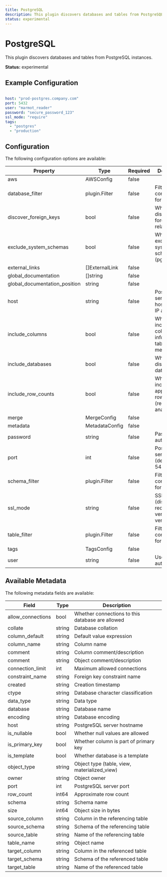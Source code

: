 ```yaml
---
title: PostgreSQL
description: This plugin discovers databases and tables from PostgreSQL instances.
status: experimental
---
```


# PostgreSQL

This plugin discovers databases and tables from PostgreSQL instances.

**Status:** experimental

## Example Configuration

```yaml

host: "prod-postgres.company.com"
port: 5432
user: "marmot_reader"
password: "secure_password_123"
ssl_mode: "require"
tags:
  - "postgres"
  - "production"

```

## Configuration
The following configuration options are available:

| Property | Type | Required | Description |
|----------|------|----------|-------------|
| aws | AWSConfig | false |  |
| database_filter | plugin.Filter | false | Filter configuration for databases |
| discover_foreign_keys | bool | false | Whether to discover foreign key relationships |
| exclude_system_schemas | bool | false | Whether to exclude system schemas (pg_*) |
| external_links | []ExternalLink | false |  |
| global_documentation | []string | false |  |
| global_documentation_position | string | false |  |
| host | string | false | PostgreSQL server hostname or IP address |
| include_columns | bool | false | Whether to include column information in table metadata |
| include_databases | bool | false | Whether to discover databases |
| include_row_counts | bool | false | Whether to include approximate row counts (requires analyze) |
| merge | MergeConfig | false |  |
| metadata | MetadataConfig | false |  |
| password | string | false | Password for authentication |
| port | int | false | PostgreSQL server port (default: 5432) |
| schema_filter | plugin.Filter | false | Filter configuration for schemas |
| ssl_mode | string | false | SSL mode (disable, require, verify-ca, verify-full) |
| table_filter | plugin.Filter | false | Filter configuration for tables |
| tags | TagsConfig | false |  |
| user | string | false | Username for authentication |

## Available Metadata

The following metadata fields are available:

| Field | Type | Description |
|-------|------|-------------|
| allow_connections | bool | Whether connections to this database are allowed |
| collate | string | Database collation |
| column_default | string | Default value expression |
| column_name | string | Column name |
| comment | string | Column comment/description |
| comment | string | Object comment/description |
| connection_limit | int | Maximum allowed connections |
| constraint_name | string | Foreign key constraint name |
| created | string | Creation timestamp |
| ctype | string | Database character classification |
| data_type | string | Data type |
| database | string | Database name |
| encoding | string | Database encoding |
| host | string | PostgreSQL server hostname |
| is_nullable | bool | Whether null values are allowed |
| is_primary_key | bool | Whether column is part of primary key |
| is_template | bool | Whether database is a template |
| object_type | string | Object type (table, view, materialized_view) |
| owner | string | Object owner |
| port | int | PostgreSQL server port |
| row_count | int64 | Approximate row count |
| schema | string | Schema name |
| size | int64 | Object size in bytes |
| source_column | string | Column in the referencing table |
| source_schema | string | Schema of the referencing table |
| source_table | string | Name of the referencing table |
| table_name | string | Object name |
| target_column | string | Column in the referenced table |
| target_schema | string | Schema of the referenced table |
| target_table | string | Name of the referenced table |